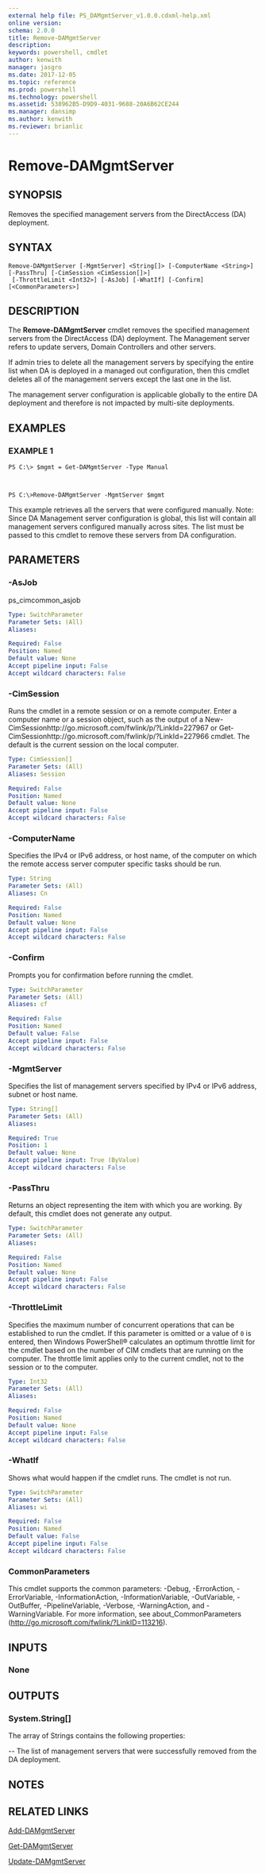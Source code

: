 ```yaml
---
external help file: PS_DAMgmtServer_v1.0.0.cdxml-help.xml
online version: 
schema: 2.0.0
title: Remove-DAMgmtServer
description: 
keywords: powershell, cmdlet
author: kenwith
manager: jasgro
ms.date: 2017-12-05
ms.topic: reference
ms.prod: powershell
ms.technology: powershell
ms.assetid: 538962B5-D9D9-4031-9688-20A6B62CE244
ms.manager: dansimp
ms.author: kenwith
ms.reviewer: brianlic
---
```


# Remove-DAMgmtServer

## SYNOPSIS
Removes the specified management servers from the DirectAccess (DA) deployment.

## SYNTAX

```
Remove-DAMgmtServer [-MgmtServer] <String[]> [-ComputerName <String>] [-PassThru] [-CimSession <CimSession[]>]
 [-ThrottleLimit <Int32>] [-AsJob] [-WhatIf] [-Confirm] [<CommonParameters>]
```

## DESCRIPTION
The **Remove-DAMgmtServer** cmdlet removes the specified management servers from the DirectAccess (DA) deployment.
The Management server refers to update servers, Domain Controllers and other servers.

If admin tries to delete all the management servers by specifying the entire list when DA is deployed in a managed out configuration, then this cmdlet deletes all of the management servers except the last one in the list.

The management server configuration is applicable globally to the entire DA deployment and therefore is not impacted by multi-site deployments.

## EXAMPLES

### EXAMPLE 1
```
PS C:\> $mgmt = Get-DAMgmtServer -Type Manual



PS C:\>Remove-DAMgmtServer -MgmtServer $mgmt
```

This example retrieves all the servers that were configured manually.
Note: Since DA Management server configuration is global, this list will contain all management servers configured manually across sites.
The list must be passed to this cmdlet to remove these servers from DA configuration.

## PARAMETERS

### -AsJob
ps_cimcommon_asjob

```yaml
Type: SwitchParameter
Parameter Sets: (All)
Aliases: 

Required: False
Position: Named
Default value: None
Accept pipeline input: False
Accept wildcard characters: False
```

### -CimSession
Runs the cmdlet in a remote session or on a remote computer.
Enter a computer name or a session object, such as the output of a New-CimSessionhttp://go.microsoft.com/fwlink/p/?LinkId=227967 or Get-CimSessionhttp://go.microsoft.com/fwlink/p/?LinkId=227966 cmdlet.
The default is the current session on the local computer.

```yaml
Type: CimSession[]
Parameter Sets: (All)
Aliases: Session

Required: False
Position: Named
Default value: None
Accept pipeline input: False
Accept wildcard characters: False
```

### -ComputerName
Specifies the IPv4 or IPv6 address, or host name, of the computer on which the remote access server computer specific tasks should be run.

```yaml
Type: String
Parameter Sets: (All)
Aliases: Cn

Required: False
Position: Named
Default value: None
Accept pipeline input: False
Accept wildcard characters: False
```

### -Confirm
Prompts you for confirmation before running the cmdlet.

```yaml
Type: SwitchParameter
Parameter Sets: (All)
Aliases: cf

Required: False
Position: Named
Default value: False
Accept pipeline input: False
Accept wildcard characters: False
```

### -MgmtServer
Specifies the list of management servers specified by IPv4 or IPv6 address, subnet or host name.

```yaml
Type: String[]
Parameter Sets: (All)
Aliases: 

Required: True
Position: 1
Default value: None
Accept pipeline input: True (ByValue)
Accept wildcard characters: False
```

### -PassThru
Returns an object representing the item with which you are working.
By default, this cmdlet does not generate any output.

```yaml
Type: SwitchParameter
Parameter Sets: (All)
Aliases: 

Required: False
Position: Named
Default value: None
Accept pipeline input: False
Accept wildcard characters: False
```

### -ThrottleLimit
Specifies the maximum number of concurrent operations that can be established to run the cmdlet.
If this parameter is omitted or a value of `0` is entered, then Windows PowerShell® calculates an optimum throttle limit for the cmdlet based on the number of CIM cmdlets that are running on the computer.
The throttle limit applies only to the current cmdlet, not to the session or to the computer.

```yaml
Type: Int32
Parameter Sets: (All)
Aliases: 

Required: False
Position: Named
Default value: None
Accept pipeline input: False
Accept wildcard characters: False
```

### -WhatIf
Shows what would happen if the cmdlet runs.
The cmdlet is not run.

```yaml
Type: SwitchParameter
Parameter Sets: (All)
Aliases: wi

Required: False
Position: Named
Default value: False
Accept pipeline input: False
Accept wildcard characters: False
```

### CommonParameters
This cmdlet supports the common parameters: -Debug, -ErrorAction, -ErrorVariable, -InformationAction, -InformationVariable, -OutVariable, -OutBuffer, -PipelineVariable, -Verbose, -WarningAction, and -WarningVariable. For more information, see about_CommonParameters (http://go.microsoft.com/fwlink/?LinkID=113216).

## INPUTS

### None

## OUTPUTS

### System.String[]
The array of Strings contains the following properties: 

 -- The list of management servers that were successfully removed from the DA deployment.

## NOTES

## RELATED LINKS

[Add-DAMgmtServer](./Add-DAMgmtServer.md)

[Get-DAMgmtServer](./Get-DAMgmtServer.md)

[Update-DAMgmtServer](./Update-DAMgmtServer.md)

